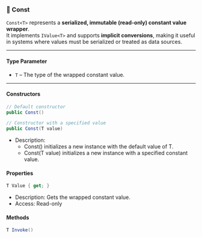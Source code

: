 
### 🧩 Const<T>

`Const<T>` represents a **serialized, immutable (read-only) constant value wrapper**.  
It implements `IValue<T>` and supports **implicit conversions**, making it useful in systems where values must be serialized or treated as data sources.

---

#### Type Parameter

- `T` – The type of the wrapped constant value.

---

#### Constructors

```csharp
// Default constructor
public Const()

// Constructor with a specified value
public Const(T value)
```
- Description:
  - Const() initializes a new instance with the default value of T.
  - Const(T value) initializes a new instance with a specified constant value.

#### Properties
```csharp
T Value { get; }
```
- Description: Gets the wrapped constant value.
- Access: Read-only
#### Methods
```csharp
T Invoke()
```
